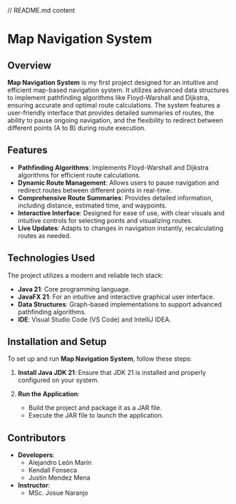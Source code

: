 // README.md content

# Map Navigation System

## Overview

**Map Navigation System** is my first project designed for an intuitive and efficient map-based navigation system. It utilizes advanced data structures to implement pathfinding algorithms like Floyd-Warshall and Dijkstra, ensuring accurate and optimal route calculations. The system features a user-friendly interface that provides detailed summaries of routes, the ability to pause ongoing navigation, and the flexibility to redirect between different points (A to B) during route execution.

## Features

- **Pathfinding Algorithms**: Implements Floyd-Warshall and Dijkstra algorithms for efficient route calculations.
- **Dynamic Route Management**: Allows users to pause navigation and redirect routes between different points in real-time.
- **Comprehensive Route Summaries**: Provides detailed information, including distance, estimated time, and waypoints.
- **Interactive Interface**: Designed for ease of use, with clear visuals and intuitive controls for selecting points and visualizing routes.
- **Live Updates**: Adapts to changes in navigation instantly, recalculating routes as needed.

## Technologies Used

The project utilizes a modern and reliable tech stack:

- **Java 21**: Core programming language.
- **JavaFX 21**: For an intuitive and interactive graphical user interface.
- **Data Structures**: Graph-based implementations to support advanced pathfinding algorithms.
- **IDE**: Visual Studio Code (VS Code) and IntelliJ IDEA.

## Installation and Setup

To set up and run **Map Navigation System**, follow these steps:

1. **Install Java JDK 21**: Ensure that JDK 21 is installed and properly configured on your system.

2. **Run the Application**:
   - Build the project and package it as a JAR file.
   - Execute the JAR file to launch the application.

## Contributors

- **Developers**:
  - Alejandro León Marín
  - Kendall Fonseca
  - Justin Mendez Mena
- **Instructor**:
  - MSc. Josue Naranjo 
